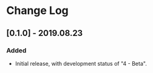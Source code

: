 # Change Log

## [0.1.0] - 2019.08.23

### Added

- Initial release, with development status of "4 - Beta".
